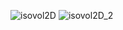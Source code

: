 ![isovol2D](https://wblut.github.com/img/isovol2D.png)
![isovol2D_2](https://wblut.github.com/img/isovol2D_2.png)